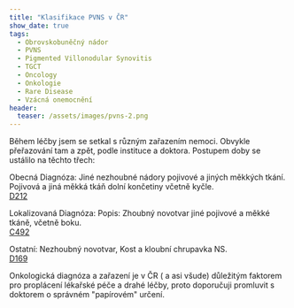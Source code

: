 ```yaml
---
title: "Klasifikace PVNS v ČR"
show_date: true
tags:
  - Obrovskobuněčný nádor
  - PVNS
  - Pigmented Villonodular Synovitis    
  - TGCT
  - Oncology
  - Onkologie
  - Rare Disease
  - Vzácná onemocnění
header:
  teaser: /assets/images/pvns-2.png
---
```


Během léčby jsem se setkal s různým zařazením nemoci. Obvykle přeřazování tam a zpět, podle instituce a doktora.
Postupem doby se ustálilo na těchto třech:

Obecná Diagnóza:
Jiné nezhoubné nádory pojivové a jiných měkkých tkání. Pojivová a jiná měkká tkáň dolní končetiny včetně kyčle.     
[D212](https://www.symptomy.cz/diagnoza/kod?id=D212)   

Lokalizovaná Diagnóza:
Popis: Zhoubný novotvar jiné pojivové a měkké tkáně, včetně boku.   
[C492](https://www.symptomy.cz/diagnoza/kod?id=C492)

Ostatní:
Nezhoubný novotvar, Kost a kloubní chrupavka NS.   
[D169](https://www.symptomy.cz/diagnoza/kod?id=D169)


Onkologická diagnóza a zařazení je v ČR ( a asi všude) důležitým faktorem pro proplácení lékařské péče a drahé léčby, proto doporučuji promluvit s doktorem o
správném "papírovém" určení.